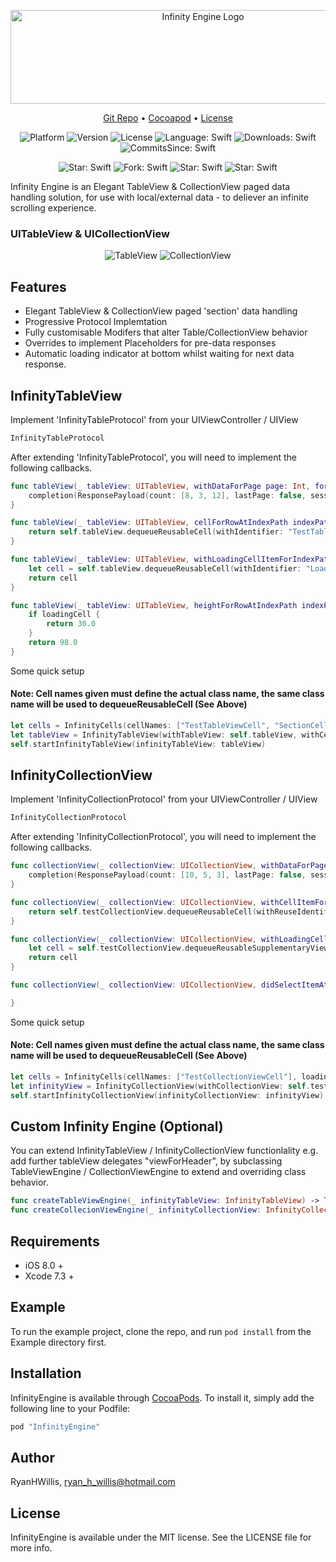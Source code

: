 <p align="center">
    <img src="https://cdn.rawgit.com/RyanHWillis/InfinityEngine/master/Example/infinityenginelogo.jpg"  width="600" height="150" alt="Infinity Engine Logo">
</p>

<p align="center">
    <a href="https://github.com/RyanHWillis/InfinityEngine">Git Repo</a>
  • <a href="https://cocoapods.org/pods/InfinityEngine">Cocoapod</a>
  • <a href="https://opensource.org/licenses/MIT">License</a>
</p>


<p align="center">
    <img src="https://img.shields.io/badge/platform-ios-lightgrey.svg"
         alt="Platform">
    <img src="https://img.shields.io/cocoapods/v/InfinityEngine.svg?style=flat"
         alt="Version">
    <img src="https://img.shields.io/cocoapods/l/InfinityEngine.svg?style=flat"
         alt="License">
    <img src="https://img.shields.io/badge/language-swift-orange.svg"
         alt="Language: Swift">
    <img src="https://img.shields.io/cocoapods/dt/InfinityEngine.svg"
         alt="Downloads: Swift">
    <img src="https://img.shields.io/github/commits-since/RyanHWillis/InfinityEngine/1.3.2.svg"
         alt="CommitsSince: Swift">
</p>

<p align="center">
    <img src="https://img.shields.io/github/stars/badges/shields.svg?style=social&label=Star"
         alt="Star: Swift">
    <img src="https://img.shields.io/github/forks/badges/shields.svg?style=social&label=Fork"
         alt="Fork: Swift">
    <img src="https://img.shields.io/github/stars/badges/shields.svg?style=social&label=Watch"
         alt="Star: Swift">  
    <img src="https://img.shields.io/github/stars/badges/shields.svg?style=social&label=Follow"
         alt="Star: Swift">
</p>

Infinity Engine is an Elegant TableView & CollectionView paged data handling solution, for use with local/external data - to deliever an infinite scrolling experience.

### UITableView & UICollectionView
<p align="center">
    <img src="https://cdn.rawgit.com/RyanHWillis/InfinityEngine/master/Example/collectionview.gif"
         alt="TableView">
    <img src="https://cdn.rawgit.com/RyanHWillis/InfinityEngine/master/Example/tableview.gif"
         alt="CollectionView">
</p>

## Features
+ Elegant TableView & CollectionView paged 'section' data handling
+ Progressive Protocol Implemtation
+ Fully customisable Modifers that alter Table/CollectionView behavior
+ Overrides to implement Placeholders for pre-data responses
+ Automatic loading indicator at bottom whilst waiting for next data response.

## InfinityTableView

Implement 'InfinityTableProtocol' from your UIViewController / UIView

```swift
InfinityTableProtocol
```

After extending 'InfinityTableProtocol', you will need to implement the following callbacks.

```swift
func tableView(_ tableView: UITableView, withDataForPage page: Int, forSession session: String, completion: @escaping (ResponsePayload) -> ()) {
    completion(ResponsePayload(count: [8, 3, 12], lastPage: false, session: session))
}

func tableView(_ tableView: UITableView, cellForRowAtIndexPath indexPath: IndexPath) -> UITableViewCell {
    return self.tableView.dequeueReusableCell(withIdentifier: "TestTableViewCell", for: indexPath) as! TestTableViewCell
}

func tableView(_ tableView: UITableView, withLoadingCellItemForIndexPath indexPath: IndexPath) -> UITableViewCell {
    let cell = self.tableView.dequeueReusableCell(withIdentifier: "LoadingTableViewCell", for: indexPath) as! LoadingTableViewCell
    return cell
}

func tableView(_ tableView: UITableView, heightForRowAtIndexPath indexPath: IndexPath, forLoadingCell loadingCell: Bool) -> CGFloat {
    if loadingCell {
        return 30.0
    }
    return 98.0
}
```

Some quick setup

#### Note: Cell names given must define the actual class name, the same class name will be used to dequeueReusableCell (See Above)

```swift
let cells = InfinityCells(cellNames: ["TestTableViewCell", "SectionCell"], loadingCellName: "LoadingTableViewCell", bundle: nil)
let tableView = InfinityTableView(withTableView: self.tableView, withCells: cells, withDataSource: self)
self.startInfinityTableView(infinityTableView: tableView)
```

## InfinityCollectionView

Implement 'InfinityCollectionProtocol' from your UIViewController / UIView

```swift
InfinityCollectionProtocol
```
After extending 'InfinityCollectionProtocol', you will need to implement the following callbacks.

```swift    
func collectionView(_ collectionView: UICollectionView, withDataForPage page: Int, forSession session: String, completion: @escaping (ResponsePayload) -> ()) {
    completion(ResponsePayload(count: [10, 5, 3], lastPage: false, session: session))
}

func collectionView(_ collectionView: UICollectionView, withCellItemForIndexPath indexPath: IndexPath) -> UICollectionViewCell {
    return self.testCollectionView.dequeueReusableCell(withReuseIdentifier: "TestCollectionViewCell", for: indexPath) as! TestCollectionViewCell
}

func collectionView(_ collectionView: UICollectionView, withLoadingCellItemForIndexPath indexPath: IndexPath, forLastPageHit hit: Bool) -> UICollectionReusableView {
    let cell = self.testCollectionView.dequeueReusableSupplementaryView(ofKind: UICollectionElementKindSectionFooter, withReuseIdentifier: "LoadingCollectionViewCell", for: indexPath)
    return cell
}

func collectionView(_ collectionView: UICollectionView, didSelectItemAtIndexPath indexPath: IndexPath) {

}
```
Some quick setup

#### Note: Cell names given must define the actual class name, the same class name will be used to dequeueReusableCell (See Above)

```swift    
let cells = InfinityCells(cellNames: ["TestCollectionViewCell"], loadingCellName: "LoadingCollectionViewCell", bundle: nil)
let infinityView = InfinityCollectionView(withCollectionView: self.testCollectionView, withCells: cells, withDataSource: self)
self.startInfinityCollectionView(infinityCollectionView: infinityView)
```

## Custom Infinity Engine (Optional)

You can extend InfinityTableView / InfinityCollectionView functionlality e.g. add further tableView delegates "viewForHeader", by subclassing TableViewEngine / CollectionViewEngine to extend and overriding class behavior.

```swift
func createTableViewEngine(_ infinityTableView: InfinityTableView) -> TableViewEngine
func createCollecionViewEngine(_ infinityCollectionView: InfinityCollectionView) -> CollectionViewEngine
```

## Requirements
+ iOS 8.0 +
+ Xcode 7.3 +

## Example

To run the example project, clone the repo, and run `pod install` from the Example directory first.

## Installation

InfinityEngine is available through [CocoaPods](http://cocoapods.org). To install
it, simply add the following line to your Podfile:

```ruby
pod "InfinityEngine"
```

## Author

RyanHWillis, ryan_h_willis@hotmail.com

## License

InfinityEngine is available under the MIT license. See the LICENSE file for more info.
